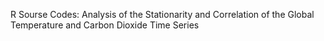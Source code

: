 R Sourse Codes: Analysis of the Stationarity and Correlation of the Global Temperature and Carbon Dioxide Time Series

